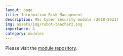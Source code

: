```yaml
---
layout: page
title: Information Risk Management
description: MSc Cyber Security module (2018-2021)
img: assets/img/robot-teacher2.png
importance: 4
category: modules
---
```


Please visit the [module repository](https://github.com/pa-legg/irm-module/).

